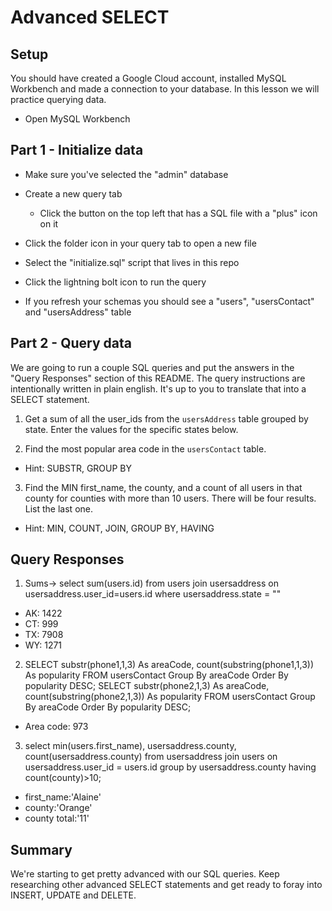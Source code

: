 # Advanced SELECT

## Setup

You should have created a Google Cloud account, installed MySQL Workbench and made a connection to your database. In this lesson we will practice querying data.

* Open MySQL Workbench

## Part 1 - Initialize data

* Make sure you've selected the "admin" database

* Create a new query tab
  * Click the button on the top left that has a SQL file with a "plus" icon on it

* Click the folder icon in your query tab to open a new file

* Select the "initialize.sql" script that lives in this repo

* Click the lightning bolt icon to run the query

* If you refresh your schemas you should see a "users", "usersContact" and "usersAddress" table

## Part 2 - Query data

We are going to run a couple SQL queries and put the answers in the "Query Responses" section of this README. The query instructions are intentionally written in plain english. It's up to you to translate that into a SELECT statement.

1. Get a sum of all the user_ids from the `usersAddress` table grouped by state. Enter the values for the specific states below.

2. Find the most popular area code in the `usersContact` table. 
  * Hint: SUBSTR, GROUP BY

3. Find the MIN first_name, the county, and a count of all users in that county for counties with more than 10 users. There will be four results. List the last one. 
  * Hint: MIN, COUNT, JOIN, GROUP BY, HAVING


## Query Responses

1. Sums-> select sum(users.id) from users join usersaddress on usersaddress.user_id=users.id where usersaddress.state = "<state>"
  * AK: 1422  
  * CT: 999
  * TX: 7908
  * WY: 1271

2. SELECT substr(phone1,1,3) As areaCode, count(substring(phone1,1,3)) As popularity FROM usersContact Group By areaCode Order By popularity DESC; 
SELECT substr(phone2,1,3) As areaCode, count(substring(phone2,1,3)) As popularity FROM usersContact Group By areaCode Order By popularity DESC;
  * Area code: 973

3. select min(users.first_name), usersaddress.county, count(usersaddress.county) 
from usersaddress 
join users on usersaddress.user_id = users.id
group by usersaddress.county
having count(county)>10;
  * first_name:'Alaine'
  * county:'Orange'
  * county total:'11'



## Summary

We're starting to get pretty advanced with our SQL queries. Keep researching other advanced SELECT statements and get ready to foray into INSERT, UPDATE and DELETE.
